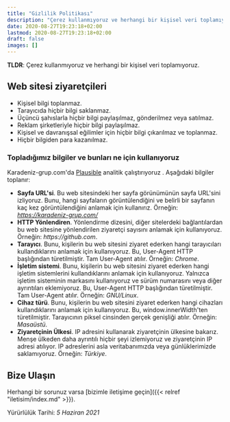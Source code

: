 ```yaml
---
title: "Gizlilik Politikası"
description: "Çerez kullanmıyoruz ve herhangi bir kişisel veri toplamıyoruz."
date: 2020-08-27T19:23:18+02:00
lastmod: 2020-08-27T19:23:18+02:00
draft: false
images: []
---
```


__TLDR__: Çerez kullanmıyoruz ve herhangi bir kişisel veri toplamıyoruz.

## Web sitesi ziyaretçileri

- Kişisel bilgi toplanmaz.
- Tarayıcıda hiçbir bilgi saklanmaz.
- Üçüncü şahıslarla hiçbir bilgi paylaşılmaz, gönderilmez veya satılmaz.
- Reklam şirketleriyle hiçbir bilgi paylaşılmaz.
- Kişisel ve davranışsal eğilimler için hiçbir bilgi çıkarılmaz ve toplanmaz.
- Hiçbir bilgiden para kazanılmaz.

### Topladığımız bilgiler ve bunları ne için kullanıyoruz

Karadeniz-grup.com'da [Plausible](https://plausible.io/) analitik çalıştırıyoruz . Aşağıdaki bilgiler toplanır:

- __Sayfa URL'si__. Bu web sitesindeki her sayfa görünümünün sayfa URL'sini izliyoruz. Bunu, hangi sayfaların görüntülendiğini ve belirli bir sayfanın kaç kez görüntülendiğini anlamak için kullanırız. Örneğin: _https://karadeniz-grup.com/_
- __HTTP Yönlendiren__. Yönlendirme dizesini, diğer sitelerdeki bağlantılardan bu web sitesine yönlendirilen ziyaretçi sayısını anlamak için kullanıyoruz. Örneğin: _https://github.com_.
- __Tarayıcı__. Bunu, kişilerin bu web sitesini ziyaret ederken hangi tarayıcıları kullandıklarını anlamak için kullanıyoruz. Bu, User-Agent HTTP başlığından türetilmiştir. Tam User-Agent atılır. Örneğin: _Chrome_.
- __İşletim sistemi__. Bunu, kişilerin bu web sitesini ziyaret ederken hangi işletim sistemlerini kullandıklarını anlamak için kullanıyoruz. Yalnızca işletim sisteminin markasını kullanıyoruz ve sürüm numarasını veya diğer ayrıntıları eklemiyoruz. Bu, User-Agent HTTP başlığından türetilmiştir. Tam User-Agent atılır. Örneğin: _GNU/Linux_.
- __Cihaz türü__. Bunu, kişilerin bu web sitesini ziyaret ederken hangi cihazları kullandıklarını anlamak için kullanıyoruz. Bu, window.innerWidth'ten türetilmiştir. Tarayıcının piksel cinsinden gerçek genişliği atılır. Örneğin: _Masaüstü_.
- __Ziyaretçinin Ülkesi__. IP adresini kullanarak ziyaretçinin ülkesine bakarız. Menşe ülkeden daha ayrıntılı hiçbir şeyi izlemiyoruz ve ziyaretçinin IP adresi atılıyor. IP adreslerini asla veritabanımızda veya günlüklerimizde saklamıyoruz. Örneğin: _Türkiye_.

## Bize Ulaşın

Herhangi bir sorunuz varsa [bizimle iletişime geçin]({{< relref "iletisim/index.md" >}}).

Yürürlülük Tarihi: _5 Haziran 2021_
